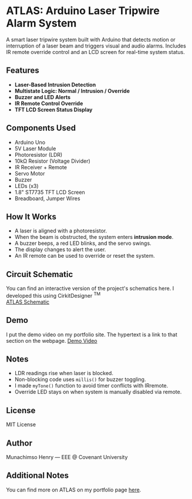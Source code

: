 # ATLAS: Arduino Laser Tripwire Alarm System 

A smart laser tripwire system built with Arduino that detects motion or interruption of a laser beam and triggers visual and audio alarms. Includes IR remote override control and an LCD screen for real-time system status.

## Features

- **Laser-Based Intrusion Detection**
- **Multistate Logic: Normal / Intrusion / Override**
- **Buzzer and LED Alerts**
- **IR Remote Control Override**
- **TFT LCD Screen Status Display**

## Components Used

- Arduino Uno
- 5V Laser Module
- Photoresistor (LDR)
- 10kΩ Resistor (Voltage Divider)
- IR Receiver + Remote
- Servo Motor
- Buzzer
- LEDs (x3)
- 1.8" ST7735 TFT LCD Screen
- Breadboard, Jumper Wires

## How It Works

- A laser is aligned with a photoresistor.
- When the beam is obstructed, the system enters **intrusion mode**.
- A buzzer beeps, a red LED blinks, and the servo swings.
- The display changes to alert the user.
- An IR remote can be used to override or reset the system.

## Circuit Schematic

You can find an interactive version of the project's schematics here. I developed this using CirkitDesigner <sup>TM</sup> <br>
[ATLAS Schematic](https://app.cirkitdesigner.com/project/25f5dbe2-e3fa-4537-9047-c97edf9c66f3)

## Demo

I put the demo video on my portfolio site. The hypertext is a link to that section on the webpage.
[Demo Video](https://munachimsohenry.wixsite.com/my-site/atlas#:~:text=in%20the%20system.-,Demonstration%20Video,-In%20the%20demo)


## Notes

- LDR readings rise when laser is blocked.
- Non-blocking code uses `millis()` for buzzer toggling.
- I made `myTone()` function to avoid timer conflicts with IRremote.
- Override LED stays on when system is manually disabled via remote.

## License

MIT License

## Author

Munachimso Henry — EEE @ Covenant University

## Additional Notes

You can find more on ATLAS on my portfolio page [here](https://munachimsohenry.wixsite.com/my-site/atlas).
